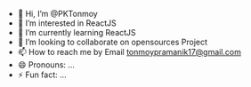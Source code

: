 - 👋 Hi, I’m @PKTonmoy
- 👀 I’m interested in ReactJS
- 🌱 I’m currently learning ReactJS
- 💞️ I’m looking to collaborate on opensources Project
- 📫 How to reach me by Email tonmoypramanik17@gmail.com
- 😄 Pronouns: ...
- ⚡ Fun fact: ...

<!---
PKTonmoy/PKTonmoy is a ✨ special ✨ repository because its `README.md` (this file) appears on your GitHub profile.
You can click the Preview link to take a look at your changes.
--->
